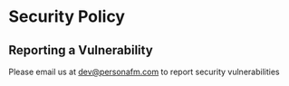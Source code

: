 # Security Policy

## Reporting a Vulnerability

Please email us at dev@personafm.com to report security vulnerabilities
